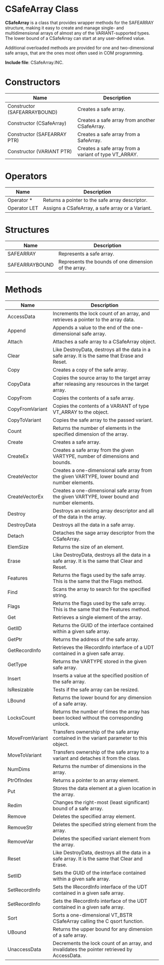 # CSafeArray Class

**CSafeArray** is a class that provides wrapper methods for the SAFEARRAY structure, making it easy to create and manage single- and multidimensional arrays of almost any of the VARIANT-supported types. The lower bound of a CSafeArray can start at any user-defined value.

Additional overloaded methods are provided for one and two-dimensional safe arrays, that are the ones most often used in COM programming.

**Include file**: CSafeArray.INC.

# Constructors

| Name       | Description |
| ---------- | ----------- |
| Constructor (SAFEARRAYBOUND) | Creates a safe array. |
| Constructor (CSafeArray) | Creates a safe array from another CSafeArray. |
| Constructor (SAFEARRAY PTR) | Creates a safe array from a SafeArray. |
| Constructor (VARIANT PTR) | Creates a safe array from a variant of type VT_ARRAY. |

# Operators

| Name       | Description |
| ---------- | ----------- |
| Operator * | Returns a pointer to the safe array descriptor. |
| Operator LET | Assigns a CSafeArray, a safe array or a Variant. |

# Structures

| Name       | Description |
| ---------- | ----------- |
| SAFEARRAY | Represents a safe array. |
| SAFEARRAYBOUND | Represents the bounds of one dimension of the array. |

# Methods

| Name       | Description |
| ---------- | ----------- |
| AccessData | Increments the lock count of an array, and retrieves a pointer to the array data. |
| Append | Appends a value to the end of the one-dimensional safe array. |
| Attach | Attaches a safe array to a CSafeArray object. |
| Clear | Like DestroyData, destroys all the data in a safe array. It is the same that Erase and Reset. |
| Copy | Creates a copy of the safe array. |
| CopyData | Copies the source array to the target array after releasing any resources in the target array. |
| CopyFrom | Copies the contents of a safe array. |
| CopyFromVariant | Copies the contents of a VARIANT of type VT_ARRAY to the object. |
| CopyToVariant | Copies the safe array to the passed variant. |
| Count | Returns the number of elements in the specified dimension of the array. |
| Create | Creates a safe array. |
| CreateEx | Creates a safe array from the given VARTYPE, number of dimensions and bounds. |
| CreateVector | Creates a one-dimensional safe array from the given VARTYPE, lower bound and number elements. |
| CreateVectorEx | Creates a one-dimensional safe array from the given VARTYPE, lower bound and number elements. |
| Destroy | Destroys an existing array descriptor and all of the data in the array. |
| DestroyData | Destroys all the data in a safe array. |
| Detach | Detaches the sage array descriptor from the CSafeArray. |
| ElemSize | Returns the size of an element. |
| Erase | Like DestroyData, destroys all the data in a safe array. It is the same that Clear and Reset. |
| Features | Returns the flags used by the safe array. This is the same that the Flags method. |
| Find | Scans the array to search for the specified string. |
| Flags | Returns the flags used by the safe array. This is the same that the Features method. |
| Get | Retrieves a single element of the array. |
| GetIID | Returns the GUID of the interface contained within a given safe array. |
| GetPtr | Returns the address of the safe array. |
| GetRecordInfo | Retrieves the IRecordInfo interface of a UDT contained in a given safe array. |
| GetType | Returns the VARTYPE stored in the given safe array. |
| Insert | Inserts a value at the specified position of the safe array. |
| IsResizable | Tests if the safe array can be resized. |
| LBound | Returns the lower bound for any dimension of a safe array. |
| LocksCount | Returns the number of times the array has been locked without the corresponding unlock. |
| MoveFromVariant | Transfers ownership of the safe array contained in the variant parameter to this object. |
| MoveToVariant | Transfers ownership of the safe array to a variant and detaches it from the class. |
| NumDims | Returns the number of dimensions in the array. |
| PtrOfIndex | Returns a pointer to an array element. |
| Put | Stores the data element at a given location in the array. |
| Redim | Changes the right-most (least significant) bound of a safe array. |
| Remove | Deletes the specified array element. |
| RemoveStr | Deletes the specified string element from the array. |
| RemoveVar | Deletes the specified variant element from the array. |
| Reset | Like DestroyData, destroys all the data in a safe array. It is the same that Clear and Erase. |
| SetIID | Sets the GUID of the interface contained within a given safe array. |
| SetRecordInfo | Sets the IRecordInfo interface of the UDT contained in a given safe array. |
| SetRecordInfo | Sets the IRecordInfo interface of the UDT contained in a given safe array. |
| Sort | Sorts a one-dimensional VT_BSTR CSafeArray calling the C qsort function. |
| UBound | Returns the upper bound for any dimension of a safe array. |
| UnaccessData | Decrements the lock count of an array, and invalidates the pointer retrieved by AccessData. |
